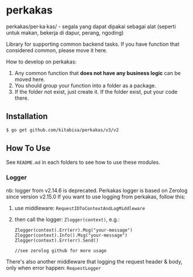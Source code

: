 # perkakas

perkakas/per·ka·kas/ - segala yang dapat dipakai sebagai alat (seperti untuk makan, bekerja di dapur, perang, ngoding)

Library for supporting common backend tasks. If you have function that considered common, please move it here.

How to develop on perkakas:

1. Any common function that **does not have any business logic** can be moved here.
2. You should group your function into a folder as a package.
3. If the folder not exist, just create it. If the folder exist, put your code there.

## Installation

```bash
$ go get github.com/kitabisa/perkakas/v3/v2
```

## How To Use

See `README.md` in each folders to see how to use these modules.

### Logger

nb: logger from v2.14.6 is deprecated.
Perkakas logger is based on Zerolog since version v2.15.0
If you want to use logging from perkakas, follow this:

1.  use middleware: `RequestIDToContextAndLogMiddleware`
1.  then call the logger: `Zlogger(context)`, e.g.:

        Zlogger(context).Err(err).Msg("your-message")
        Zlogger(context).Info().Msg("your-message")
        Zlogger(context).Err(err).Send()

        //see zerolog github for more usage

There's also another middleware that logging the request header & body, only when error happen: `RequestLogger`
